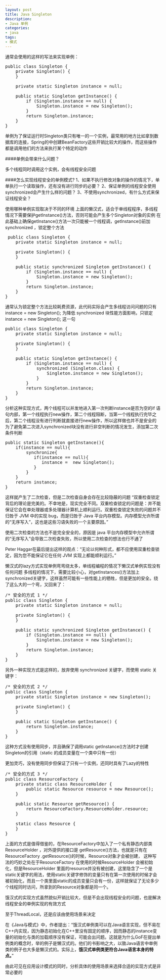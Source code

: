 ```yaml
---
layout: post
title: Java Singleton 
description:
- Java 单例
categories:
- java
tags:
- 模式
---
```

通常会使用的这样的写法来实现单例：
<pre class="prettyprint">
public class Singleton {
	private Singleton() {
	}

	private static Singleton instance = null;

	public static Singleton getInstance() {
		if (Singleton.instance == null) {
			Singleton.instance = new Singleton();
		}
		return Singleton.instance;
	}
}
</pre>

单例为了保证运行时Singleton类只有唯一的一个实例，最常用的地方比如拿到数据库的连接，Spring的中创建BeanFactory这些开销比较大的操作，而这些操作都是调用他们的方法来执行某个特定的动作

####单例会带来什么问题？

多个线程同时调用这个实例，会有线程安全问题

####怎么实现线程安全的单例模式?
1、如果不执行修改对象的操作的情况下，单单执行一个读取操作，还有没有进行同步的必要？
2、保证单例的线程安全使用synchronized会产生什么样的问题？
3、不使用synchronized，有什么方式来保证线程安全？

使用哪种单例实现取决于不同的环境
上面的懒汉式，适合于单线程程序，多线程情况下需要保护getInstance()方法，否则可能会产生多个Singleton对象的实例
在此基础上确保getInstance()方法一次只能被一个线程调，getInstance()前加 synchronized ，锁定整个方法
<pre class="prettyprint">
 public class Singleton {
	private static Singleton instance = null;

	private Singleton() {
	}

	public static synchronized Singleton getInstance() {
		if (Singleton.instance == null) {
			Singleton.instance = new Singleton();
		}
		return Singleton.instance;
	}
}
</pre>
	
通常认为锁定整个方法比较耗费资源，此代码实际会产生多线程访问问题的只有 instance = new Singleton(); 
为降低 synchronized 块性能方面影响，只锁定instance = new Singleton(); 这一句
<pre class="prettyprint">
public class Singleton {
	private static Singleton instance = null;

	private Singleton() {
	}

	public static Singleton getInstance() {
		if (Singleton.instance == null) {
			synchronized (Singleton.class) {
				Singleton.instance = new Singleton();
			}
		}
		return Singleton.instance;
	}
}
</pre>
	
分析这种实现方式，两个线程可以并发地进入第一次判断instance是否为空的if 语句内部，第一个线程执行new操作，第二个线程阻断，当第一个线程执行完毕之后，第二个线程没有进行判断就直接进行new操作，所以这样做也并不是安全的
为了避免第二次进入synchronized块没有进行非空判断的情况发生，添加第二次条件判断
<pre class="prettyprint">
public static Singleton getInstance(){      
    if(instance == null){      
        synchronize{      
           if(instance == null){      
              instance =  new Singleton();       
           }      
        }      
    }      
    return instance;   
}  
</pre>
这样就产生了二次检查，但是二次检查自身会存在比较隐蔽的问题
“双重检查锁定背后的理论是完美的。不幸地是，现实完全不同。双重检查锁定的问题是：并不能保证它会在单处理器或多处理器计算机上顺利运行。双重检查锁定失败的问题并不归咎于 JVM 中的实现 bug，而是归咎于 Java 平台内存模型。内存模型允许所谓的“无序写入”，这也是这些习语失败的一个主要原因。”

 
使用二次检查的方法也不是完全安全的，原因是 java 平台内存模型中允许所谓的“无序写入”会导致二次检查失败，所以使用二次检查的想法也行不通了

Peter Haggar在最后提出这样的观点：“无论以何种形式，都不应使用双重检查锁定，因为您不能保证它在任何 JVM 实现上都能顺利运行。”

 
懒汉式的lazy方式实现单例弯弯绕太多，单线程编程的情况下懒汉式单例实现没有任何问题
多线程的情况下，需要比较小心，对getInstances()方法加上synchronized关键字，这样虽然可能有一些性能上的牺牲，但是更加的安全。绕了这么大的一个弯，又回来了：
<pre class="prettyprint">
/* 安全的方式 1 */
public class Singleton {
	private static Singleton instance = null;

	private Singleton() {
	}

	public static synchronized Singleton getInstance() {
		if (Singleton.instance == null) {
			Singleton.instance = new Singleton();
		}
		return Singleton.instance;
	}
}
</pre>
另外一种实现方式是这样的，放弃使用 synchronized 关键字，而使用 static 关键字：
<pre class="prettyprint">
/* 安全的方式 2 */
public class Singleton {
	private static Singleton instance = new Singleton();

	private Singleton() {
	}

	public static Singleton getInstance() {
		return Singleton.instance;
	}
}
</pre>
这种方式没有使用同步，并且确保了调用static getInstance()方法时才创建Singleton的引用（static 的成员变量在一个类中只有一份）


更加灵巧，没有使用同步但保证了只有一个实例，还同时具有了Lazy的特性
<pre class="prettyprint">
/* 安全的方式 3 */
public class ResourceFactory {
	private static class ResourceHolder {
		public static Resource resource = new Resource();
	}

	public static Resource getResource() {
		return ResourceFactory.ResourceHolder.resource;
	}

	static class Resource {
	}
}
</pre>
上面的方式是值得借鉴的，在ResourceFactory中加入了一个私有静态内部类ResourceHolder ，对外提供的接口是 getResource()方法，也就是只有在ResourceFactory .getResource()的时候，Resource对象才会被创建，
这种写法的巧妙之处在于ResourceFactory 在使用的时候ResourceHolder 会被初始化，但是ResourceHolder 里面的resource并没有被创建，这里隐含了一个是static关键字的用法，使用static关键字修饰的变量只有在第一次使用的时候才会被初始化，而且一个类里面static的成员变量只会有一份，这样就保证了无论多少个线程同时访问，所拿到的Resource对象都是同一个。

饿汉式的实现方式虽然貌似开销比较大，但是不会出现线程安全的问题，也是解决线程安全的单例实现的有效方式


至于ThreadLocal，还是应该由使用场景来决定


在《Java与模式》中，作者提出：“饿汉式单例类可以在Java语言实现，但不易在C++内实现，因为静态初始化在C++里没有固定的顺序，因而静态的instance变量的初始化与类的加载顺序没有保证，可能会出问题。这就是为什么GoF在提出单例类的概念时，举的例子是懒汉式的。他们的书影响之大，以致Java语言中单例类的例子也大多是懒汉式的。实际上，**饿汉式单例类更符合Java语言本身的特点。**”

由此可见在应用设计模式的同时，分析具体的使用场景来选择合适的实现方式是非常必要的